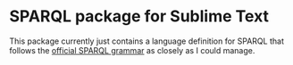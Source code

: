 # SPARQL package for Sublime Text

This package currently just contains a language definition for SPARQL that follows the [official SPARQL grammar][sparql-grammar] as closely as I could manage.

[sparql-grammar]: http://www.w3.org/TR/rdf-sparql-query/#grammar
